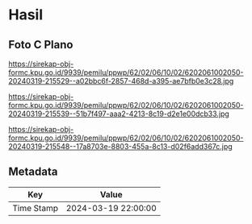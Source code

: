 # Hasil

## Foto C Plano

https://sirekap-obj-formc.kpu.go.id/9939/pemilu/ppwp/62/02/06/10/02/6202061002050-20240319-215529--a02bbc6f-2857-468d-a395-ae7bfb0e3c28.jpg

https://sirekap-obj-formc.kpu.go.id/9939/pemilu/ppwp/62/02/06/10/02/6202061002050-20240319-215539--51b7f497-aaa2-4213-8c19-d2e1e00dcb33.jpg

https://sirekap-obj-formc.kpu.go.id/9939/pemilu/ppwp/62/02/06/10/02/6202061002050-20240319-215548--17a8703e-8803-455a-8c13-d02f6add367c.jpg


## Metadata

| Key        | Value               |
| ---------- | ------------------- |
| Time Stamp | 2024-03-19 22:00:00 |




